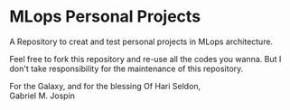 # MLops Personal Projects

A Repository to creat and test personal projects in MLops
architecture.

Feel free to fork this repository and re-use all the codes
you wanna. But I don't take responsibility for the maintenance
of this repository.

For the Galaxy, and for the blessing Of Hari Seldon,
<br/>Gabriel M. Jospin